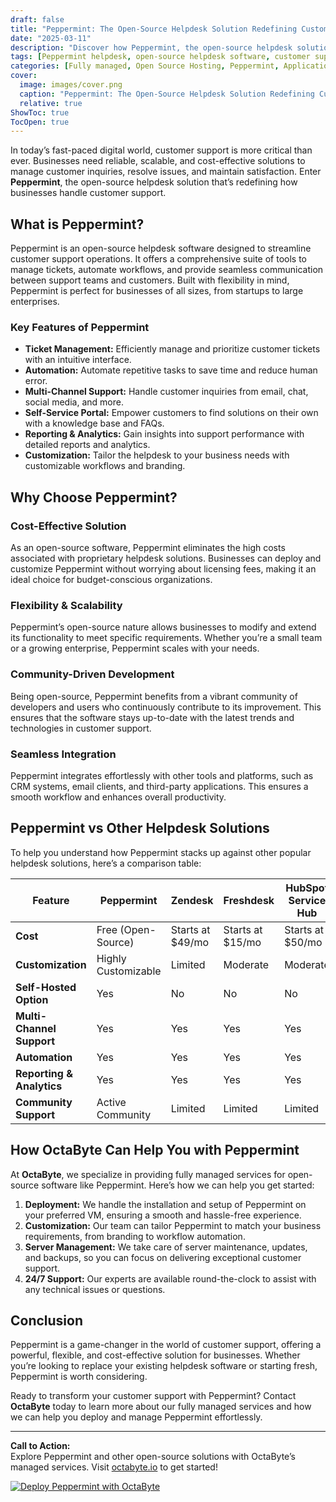 ```yaml
---
draft: false
title: "Peppermint: The Open-Source Helpdesk Solution Redefining Customer Support"
date: "2025-03-11"
description: "Discover how Peppermint, the open-source helpdesk solution, is transforming customer support with its robust features, flexibility, and cost-effectiveness. Learn why Peppermint stands out in the crowded helpdesk software market and how it compares to other popular solutions."
tags: [Peppermint helpdesk, open-source helpdesk software, customer support tools, Peppermint vs other helpdesk software, open-source customer support solutions, managed helpdesk services, OctaByte managed services]
categories: [Fully managed, Open Source Hosting, Peppermint, Applications, Others]
cover:
  image: images/cover.png
  caption: "Peppermint: The Open-Source Helpdesk Solution Redefining Customer Support"
  relative: true
ShowToc: true
TocOpen: true
---
```



In today’s fast-paced digital world, customer support is more critical than ever. Businesses need reliable, scalable, and cost-effective solutions to manage customer inquiries, resolve issues, and maintain satisfaction. Enter **Peppermint**, the open-source helpdesk solution that’s redefining how businesses handle customer support.

## What is Peppermint?

Peppermint is an open-source helpdesk software designed to streamline customer support operations. It offers a comprehensive suite of tools to manage tickets, automate workflows, and provide seamless communication between support teams and customers. Built with flexibility in mind, Peppermint is perfect for businesses of all sizes, from startups to large enterprises.

### Key Features of Peppermint

- **Ticket Management:** Efficiently manage and prioritize customer tickets with an intuitive interface.
- **Automation:** Automate repetitive tasks to save time and reduce human error.
- **Multi-Channel Support:** Handle customer inquiries from email, chat, social media, and more.
- **Self-Service Portal:** Empower customers to find solutions on their own with a knowledge base and FAQs.
- **Reporting & Analytics:** Gain insights into support performance with detailed reports and analytics.
- **Customization:** Tailor the helpdesk to your business needs with customizable workflows and branding.

## Why Choose Peppermint?

### Cost-Effective Solution
As an open-source software, Peppermint eliminates the high costs associated with proprietary helpdesk solutions. Businesses can deploy and customize Peppermint without worrying about licensing fees, making it an ideal choice for budget-conscious organizations.

### Flexibility & Scalability
Peppermint’s open-source nature allows businesses to modify and extend its functionality to meet specific requirements. Whether you’re a small team or a growing enterprise, Peppermint scales with your needs.

### Community-Driven Development
Being open-source, Peppermint benefits from a vibrant community of developers and users who continuously contribute to its improvement. This ensures that the software stays up-to-date with the latest trends and technologies in customer support.

### Seamless Integration
Peppermint integrates effortlessly with other tools and platforms, such as CRM systems, email clients, and third-party applications. This ensures a smooth workflow and enhances overall productivity.

## Peppermint vs Other Helpdesk Solutions

To help you understand how Peppermint stacks up against other popular helpdesk solutions, here’s a comparison table:

| Feature                | Peppermint       | Zendesk          | Freshdesk        | HubSpot Service Hub |
|------------------------|------------------|------------------|------------------|---------------------|
| **Cost**               | Free (Open-Source)| Starts at $49/mo | Starts at $15/mo | Starts at $50/mo    |
| **Customization**      | Highly Customizable | Limited          | Moderate         | Moderate            |
| **Self-Hosted Option** | Yes              | No               | No               | No                  |
| **Multi-Channel Support** | Yes            | Yes              | Yes              | Yes                 |
| **Automation**         | Yes              | Yes              | Yes              | Yes                 |
| **Reporting & Analytics** | Yes          | Yes              | Yes              | Yes                 |
| **Community Support**  | Active Community | Limited          | Limited          | Limited             |

## How OctaByte Can Help You with Peppermint

At **OctaByte**, we specialize in providing fully managed services for open-source software like Peppermint. Here’s how we can help you get started:

1. **Deployment:** We handle the installation and setup of Peppermint on your preferred VM, ensuring a smooth and hassle-free experience.
2. **Customization:** Our team can tailor Peppermint to match your business requirements, from branding to workflow automation.
3. **Server Management:** We take care of server maintenance, updates, and backups, so you can focus on delivering exceptional customer support.
4. **24/7 Support:** Our experts are available round-the-clock to assist with any technical issues or questions.

## Conclusion

Peppermint is a game-changer in the world of customer support, offering a powerful, flexible, and cost-effective solution for businesses. Whether you’re looking to replace your existing helpdesk software or starting fresh, Peppermint is worth considering.

Ready to transform your customer support with Peppermint? Contact **OctaByte** today to learn more about our fully managed services and how we can help you deploy and manage Peppermint effortlessly.

---

**Call to Action:**  
Explore Peppermint and other open-source solutions with OctaByte’s managed services. Visit [octabyte.io](https://octabyte.io) to get started!

[![Deploy Peppermint with OctaByte](/images/deploy-on-octabyte.png)](https://octabyte.io/fully-managed-open-source-services/applications/others/peppermint)